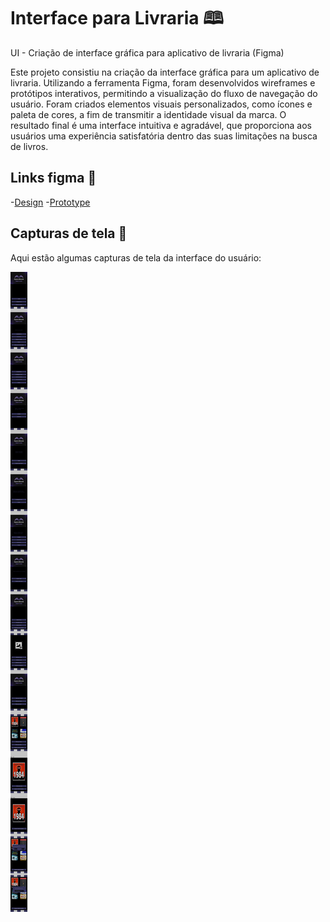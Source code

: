 # Interface para Livraria 🕮
UI - Criação de interface gráfica para aplicativo de livraria (Figma)

Este projeto consistiu na criação da interface gráfica para um aplicativo de livraria. Utilizando a ferramenta Figma, foram desenvolvidos wireframes e protótipos interativos, permitindo a visualização do fluxo de navegação do usuário. Foram criados elementos visuais personalizados, como ícones e paleta de cores, a fim de transmitir a identidade visual da marca. O resultado final é uma interface intuitiva e agradável, que proporciona aos usuários uma experiência satisfatória dentro das suas limitações na busca de livros.

## Links figma 🎨
-[Design](https://www.figma.com/file/dquowxis5umRifXtd3Iggj/Openbook?type=design&t=c11HoBkzTfcY4fzk-6)
-[Prototype](https://www.figma.com/proto/dquowxis5umRifXtd3Iggj/Openbook?node-id=240-2)

## Capturas de tela 📸

Aqui estão algumas capturas de tela da interface do usuário:

![Design](Openbook.png)
